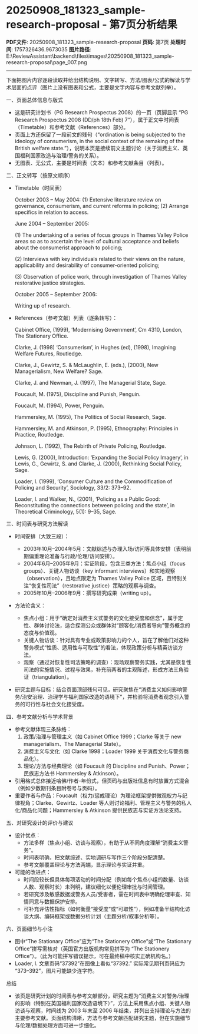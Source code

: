 # 20250908_181323_sample-research-proposal - 第7页分析结果

**PDF文件**: 20250908_181323_sample-research-proposal
**页码**: 第7页
**处理时间**: 1757326436.9673035
**图片路径**: E:\ReviewAssistant\backend\files\images\20250908_181323_sample-research-proposal\page_007.png

---

下面把图片内容逐段读取并给出结构说明、文字转写、方法/图表/公式的解读与学术层面的点评（图片上没有图表和公式，主要是文字内容与参考文献列举）。

一、页面总体信息与版式
- 这是研究计划书（PG Research Prospectus 2008）的一页（页脚显示 “PG Research Prospectus 2008 (DD/ph 18th Feb)    7”），属于正文中时间表（Timetable）和参考文献（References）部分。
- 页面上方还保留了一段前文的残句（“ordination is being subjected to the ideology of consumerism, in the social context of the remaking of the British welfare state.”），说明本页是接续前文主题讨论（关于消费主义、英国福利国家改造与治理/警务的关系）。
- 无图表、无公式，主要是时间表（文本）和参考文献条目（列表）。

二、正文转写（按原文顺序）
- Timetable（时间表）

  October 2003 – May 2004: (1) Extensive literature review on governance, consumerism, and current reforms in policing; (2) Arrange specifics in relation to access.

  June 2004 – September 2005:

  (1) The undertaking of a series of focus groups in Thames Valley Police areas so as to ascertain the level of cultural acceptance and beliefs about the consumerist approach to policing;

  (2) Interviews with key individuals related to their views on the nature, applicability and desirability of consumer-oriented policing;

  (3) Observation of police work, through investigation of Thames Valley restorative justice strategies.

  October 2005 – September 2006:

  Writing up of research.

- References（参考文献）列表（逐条转写）：

  Cabinet Office, (1999), ‘Modernising Government’, Cm 4310, London, The Stationary Office.

  Clarke, J. (1998) ‘Consumerism’, in Hughes (ed), (1998), Imagining Welfare Futures, Routledge.

  Clarke, J., Gewirtz, S. & McLaughlin, E. (eds.), (2000), New Managerialism, New Welfare? Sage.

  Clarke, J. and Newman, J. (1997), The Managerial State, Sage.

  Foucault, M. (1975), Discipline and Punish, Penguin.

  Foucault, M. (1994), Power, Penguin.

  Hammersley, M. (1995), The Politics of Social Research, Sage.

  Hammersley, M. and Atkinson, P. (1995), Ethnography: Principles in Practice, Routledge.

  Johnson, L. (1992), The Rebirth of Private Policing, Routledge.

  Lewis, G. (2000), Introduction: ‘Expanding the Social Policy Imagery’, in Lewis, G., Gewirtz, S. and Clarke, J. (2000), Rethinking Social Policy, Sage.

  Loader, I. (1999), ‘Consumer Culture and the Commodification of Policing and Security’, Sociology, 33/2: 373–92.

  Loader, I. and Walker, N., (2001), ‘Policing as a Public Good: Reconstituting the connections between policing and the state’, in Theoretical Criminology, 5(1): 9–35, Sage.

三、时间表与研究方法解读
- 时间安排（大致三段）：
  - 2003年10月–2004年5月：文献综述与办理入场/访问等具体安排（表明前期偏重理论准备与行政/伦理/访问安排）。
  - 2004年6月–2005年9月：实证阶段，包含三类方法：焦点小组（focus groups）、关键人物访谈（key informant interviews）和实地观察（observation），且地点限定为 Thames Valley Police 区域，且特别关注“恢复性司法”（restorative justice）策略的观察与调查。
  - 2005年10月–2006年9月：撰写研究成果（writing up）。

- 方法论含义：
  - 焦点小组：用于“确定对消费主义式警务的文化接受度和信念”，属于定性、群体讨论法，适合探测公众或群体对“顾客化/消费者导向”警务概念的态度与价值观。
  - 关键人物访谈：针对具有专业或政策影响力的个人，旨在了解他们对这种警务模式“性质、适用性与可取性”的看法，体现政策分析与精英访谈方法。
  - 观察（通过对恢复性司法策略的调查）：现场观察警务实践，尤其是恢复性司法的实施情况、过程与效果，补充前两者的主观陈述，形成方法三角验证（triangulation）。
- 研究主题与目标：结合页面顶部残句可见，研究聚焦在“消费主义如何影响警务/治安治理、治理学与福利国家改造的语境下”，并检验将消费者观念引入警务的可行性与社会文化接受度。

四、参考文献分析与学术背景
- 参考文献体现三条脉络：
  1. 政策/治理与管理主义（如 Cabinet Office 1999；Clarke 等关于 new managerialism、The Managerial State）。
  2. 消费主义与文化（如 Clarke 1998；Loader 1999 关于消费文化与警务商品化）。
  3. 理论/方法与经典理论（如 Foucault 的 Discipline and Punish、Power；民族志方法书 Hammersley & Atkinson）。
- 引用格式总体接近哈佛/作者-年份式，但页码与出版社信息有时放置方式混合（例如少数期刊条目附卷号与页码）。
- 重要作者与作品：Foucault（权力/惩戒理论）为理论框架提供微观权力与纪律视角；Clarke、Gewirtz、Loader 等人则讨论福利、管理主义与警务的私人化/商品化问题；Hammersley & Atkinson 提供民族志与实证方法论支持。

五、对研究设计的评价与建议
- 设计优点：
  - 方法多样（焦点小组、访谈与观察），有助于从不同角度理解“消费主义警务”。
  - 时间表明确，把文献综述、实地调研与写作三个阶段分配清楚。
  - 参考文献覆盖理论与方法两端，显示理论与实证并重。
- 可能的改进点：
  - 时间段较长但具体每项活动的时间分配（例如每个焦点小组的数量、访谈人数、观察时长）未列明，建议细化以便伦理审批与时间管理。
  - 若研究涉及敏感数据或警务人员/受害者，需在时间表中明确伦理审查、知情同意与数据保护安排。
  - 可补充评估性指标（如何衡量“接受度”或“可取性”），例如准备半结构化访谈大纲、编码框架或数据分析计划（主题分析/叙事分析等）。

六、页面细节与小注
- 图中“The Stationary Office”应为“The Stationery Office”或“The Stationary Office”拼写需核对（英国官方出版机构常见拼写为 “The Stationery Office”）。（此为可能拼写错误提示，可在最终稿中核实正确机构名。）
- Loader, I. 文章页码“37392”在图像上看似“37392.” 实际常见期刊页码应为 “373–392”，图片可能缺少连字符。

总结
- 该页是研究计划的时间表与参考文献部分，研究主题为“消费主义对警务/治理的影响（特别在英国福利国家改造语境下）”，方法上采用焦点小组、关键人物访谈与观察，时间线为 2003 年末至 2006 年结束，并列出支持理论与方法的主要参考文献。页面结构清晰，方法与参考文献匹配研究主题，但在实施细节与伦理/数据处理方面可进一步细化。
